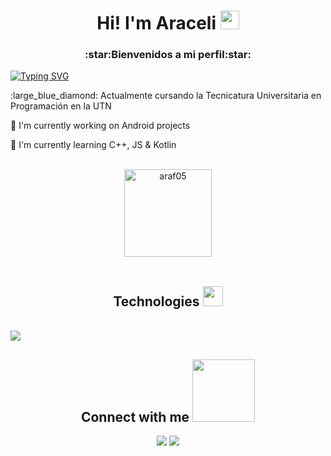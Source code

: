 <h1 align='center'> Hi! I'm Araceli <img src = "https://raw.githubusercontent.com/MartinHeinz/MartinHeinz/master/wave.gif" width = 30px> </h1>
<h3 align='center'> :star:Bienvenidos a mi perfil:star: </h3>

[![Typing SVG](https://readme-typing-svg.herokuapp.com?font=Architects+Daughter&color=72874c&size=30&lines=Hi!+It's+Ara!;I'm+a+Software+Developer...;I'm+also+Frontend+Developer...;And+I+love+game+development&#128147)](https://git.io/typing-svg)
<p> :large_blue_diamond: Actualmente cursando la Tecnicatura Universitaria en Programación en la UTN</p>
<p>🔭 I'm currently working on Android projects</p>
<p>🌱 I'm currently learning C++, JS & Kotlin</p>
<br>
<div align="center">
    <img  height="140em" align="center" src="https://github-readme-stats.vercel.app/api/top-langs?username=araf05&show_icons=true&locale=en&layout=compact&theme=solarized-light" alt="araf05" />
</div>
<br>

<h2 align="center">Technologies <img src = "https://media2.giphy.com/media/QssGEmpkyEOhBCb7e1/giphy.gif?cid=ecf05e47a0n3gi1bfqntqmob8g9aid1oyj2wr3ds3mg700bl&rid=giphy.gif" width = 32px> </h2>
<div align="center" style="display:inline-block"> 
    <br>
    <a href="https://skillicons.dev">
     <img src="https://skillicons.dev/icons?i=git,bootstrap,c,cpp,css,github,html,js,kotlin,nodejs,vscode&perline=14" />
    </a>
</div>
<br>

<h2 align="center">Connect with me <img src='https://raw.githubusercontent.com/ShahriarShafin/ShahriarShafin/main/Assets/handshake.gif' width="100px"> </h2>
<div align="center">
<a href = "mailto:aracelifernandez.3006@gmail.com"><img src="https://img.shields.io/badge/Gmail-D14836?style=for-the-badge&logo=gmail&logoColor=white" target="_blank"></a>
<a href="https://www.linkedin.com/in/araceli-noemi-fernandez/" target="_blank"><img src="https://img.shields.io/badge/-LinkedIn-%230077B5?style=for-the-badge&logo=linkedin&logoColor=white"></a>  
</div>
